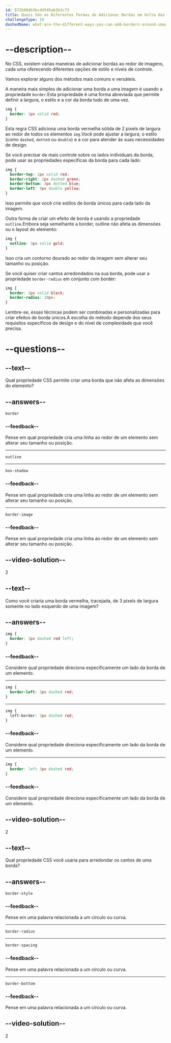 ```yaml
---
id: 672b98db3bcdd545ab3b3c73
title: Quais São as Diferentes Formas de Adicionar Bordas em Volta das Imagens?
challengeType: 19
dashedName: what-are-the-different-ways-you-can-add-borders-around-images
---
```


# --description--

No CSS, existem várias maneiras de adicionar bordas ao redor de imagens, cada uma oferecendo diferentes opções de estilo e níveis de controle.

Vamos explorar alguns dos métodos mais comuns e versáteis.

A maneira mais simples de adicionar uma borda a uma imagem é usando a propriedade `border`.Esta propriedade é uma forma abreviada que permite definir a largura, o estilo e a cor da borda tudo de uma vez.

```css
img {
  border: 2px solid red;
}
```

Esta regra CSS adiciona uma borda vermelha sólida de 2 pixels de largura ao redor de todos os elementos `img`.Você pode ajustar a largura, o estilo (como `dashed`, `dotted` ou `double`) e a cor para atender às suas necessidades de design.

Se você precisar de mais controle sobre os lados individuais da borda, pode usar as propriedades específicas da borda para cada lado:

```css
img {
  border-top: 1px solid red;
  border-right: 2px dashed green;
  border-bottom: 3px dotted blue;
  border-left: 4px double yellow;
}
```

Isso permite que você crie estilos de borda únicos para cada lado da imagem.

Outra forma de criar um efeito de borda é usando a propriedade `outline`.Embora seja semelhante a border, outline não afeta as dimensões ou o layout do elemento:

```css
img {
  outline: 3px solid gold;
}
```

Isso cria um contorno dourado ao redor da imagem sem alterar seu tamanho ou posição.

Se você quiser criar cantos arredondados na sua borda, pode usar a propriedade `border-radius` em conjunto com border:

```css
img {
  border: 2px solid black;
  border-radius: 10px;
}
```

Lembre-se, essas técnicas podem ser combinadas e personalizadas para criar efeitos de borda únicos.A escolha do método depende dos seus requisitos específicos de design e do nível de complexidade que você precisa.

# --questions--

## --text--

Qual propriedade CSS permite criar uma borda que não afeta as dimensões do elemento?

## --answers--

`border`

### --feedback--

Pense em qual propriedade cria uma linha ao redor de um elemento sem alterar seu tamanho ou posição.

---

`outline`

---

`box-shadow`

### --feedback--

Pense em qual propriedade cria uma linha ao redor de um elemento sem alterar seu tamanho ou posição.

---

`border-image`

### --feedback--

Pense em qual propriedade cria uma linha ao redor de um elemento sem alterar seu tamanho ou posição.

## --video-solution--

2

## --text--

Como você criaria uma borda vermelha, tracejada, de 3 pixels de largura somente no lado esquerdo de uma imagem?

## --answers--

```css
img {
  border: 3px dashed red left;
}
```

### --feedback--

Considere qual propriedade direciona especificamente um lado da borda de um elemento.

---

```css
img {
  border-left: 3px dashed red;
}
```

---

```css
img {
  left-border: 3px dashed red;
}
```

### --feedback--

Considere qual propriedade direciona especificamente um lado da borda de um elemento.

---

```css
img {
  border: left 3px dashed red;
}
```

### --feedback--

Considere qual propriedade direciona especificamente um lado da borda de um elemento.

## --video-solution--

2

## --text--

Qual propriedade CSS você usaria para arredondar os cantos de uma borda?

## --answers--

`border-style`

### --feedback--

Pense em uma palavra relacionada a um círculo ou curva.

---

`border-radius`

---

`border-spacing`

### --feedback--

Pense em uma palavra relacionada a um círculo ou curva.

---

`border-bottom`

### --feedback--

Pense em uma palavra relacionada a um círculo ou curva.

## --video-solution--

2
